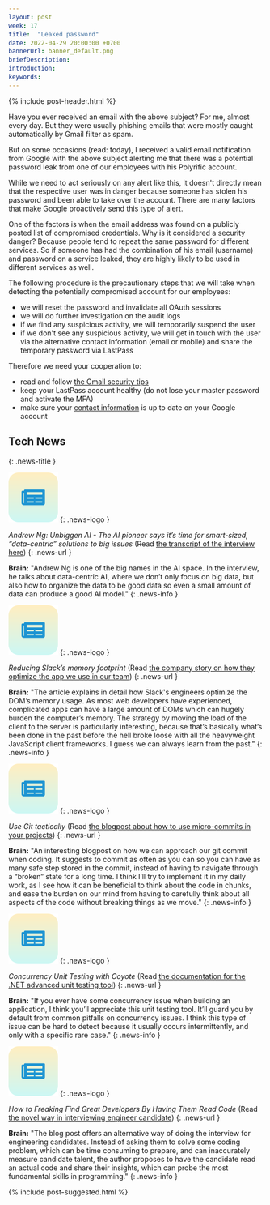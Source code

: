 ```yaml
---
layout: post
week: 17
title:  "Leaked password"
date: 2022-04-29 20:00:00 +0700
bannerUrl: banner_default.png
briefDescription: 
introduction:
keywords:
---
```


{% include post-header.html %}

Have you ever received an email with the above subject? For me, almost every day. But they were usually phishing emails that were mostly caught automatically by Gmail filter as spam.

But on some occasions (read: today), I received a valid email notification from Google with the above subject alerting me that there was a potential password leak from one of our employees with his Polyrific account.

While we need to act seriously on any alert like this, it doesn't directly mean that the respective user was in danger because someone has stolen his password and been able to take over the account. There are many factors that make Google proactively send this type of alert.

One of the factors is when the email address was found on a publicly posted list of compromised credentials. Why is it considered a security danger? Because people tend to repeat the same password for different services. So if someone has had the combination of his email (username) and password on a service leaked, they are highly likely to be used in different services as well.

The following procedure is the precautionary steps that we will take when detecting the potentially compromised account for our employees:

- we will reset the password and invalidate all OAuth sessions
- we will do further investigation on the audit logs
- if we find any suspicious activity, we will temporarily suspend the user
- if we don't see any suspicious activity, we will get in touch with the user via the alternative contact information (email or mobile) and share the temporary password via LastPass

Therefore we need your cooperation to:

- read and follow [the Gmail security tips](https://support.google.com/mail/answer/7036019)
- keep your LastPass account healthy (do not lose your master password and activate the MFA)
- make sure your [contact information](https://myaccount.google.com/personal-info) is up to date on your Google account

## Tech News
{: .news-title }

![memo](/assets/images/tech-news.svg)
{: .news-logo }

*Andrew Ng: Unbiggen AI - The AI pioneer says it’s time for smart-sized, “data-centric” solutions to big issues* (Read [the transcript of the interview here](https://spectrum.ieee.org/andrew-ng-data-centric-ai))
{: .news-url }

__Brain:__ "Andrew Ng is one of the big names in the AI space. In the interview, he talks about data-centric AI, where we don’t only focus on big data, but also how to organize the data to be good data so even a small amount of data can produce a good AI model."
{: .news-info }

![memo](/assets/images/tech-news.svg)
{: .news-logo }

*Reducing Slack’s memory footprint* (Read [the company story on how they optimize the app we use in our team](https://slack.engineering/reducing-slacks-memory-footprint/))
{: .news-url }

__Brain:__ "The article explains in detail how Slack's engineers optimize the DOM’s memory usage. As most web developers have experienced, complicated apps can have a large amount of DOMs which can hugely burden the computer’s memory. The strategy by moving the load of the client to the server is particularly interesting, because that’s basically what’s been done in the past before the hell broke loose with all the heavyweight JavaScript client frameworks. I guess we can  always learn from the past."
{: .news-info }

![memo](/assets/images/tech-news.svg)
{: .news-logo }

*Use Git tactically* (Read [the blogpost about how to use micro-commits in your projects](https://stackoverflow.blog/2022/04/06/use-git-tactically/))
{: .news-url }

__Brain:__ "An interesting blogpost on how we can approach our git commit when coding. It suggests to commit as often as you can so you can have as many safe step stored in the commit, instead of having to navigate through a “broken” state for a long time. I think I’ll try to implement it in my daily work, as I see how it can be beneficial to think about the code in chunks, and ease the burden on our mind from having to carefully think about all aspects of the code without breaking things as we move."
{: .news-info }

![memo](/assets/images/tech-news.svg)
{: .news-logo }

*Concurrency Unit Testing with Coyote* (Read [the documentation for the .NET advanced unit testing tool](https://microsoft.github.io/coyote/))
{: .news-url }

__Brain:__ "If you ever have some concurrency issue when building an application, I think you’ll appreciate this unit testing tool. It’ll guard you by default from common pitfalls on concurrency issues. I think this type of issue can be hard to detect because it usually occurs intermittently, and only with a specific rare case."
{: .news-info }

![memo](/assets/images/tech-news.svg)
{: .news-logo }

*How to Freaking Find Great Developers By Having Them Read Code* (Read [the novel way in interviewing engineer candidate](https://freakingrectangle.com/2022/04/15/how-to-freaking-hire-great-developers/))
{: .news-url }

__Brain:__ "The blog post offers an alternative way of doing the interview for engineering candidates. Instead of asking them to solve some coding problem, which can be time consuming to prepare, and can inaccurately measure candidate talent, the author proposes to have the candidate read an actual code and share their insights, which can probe the most fundamental skills in programming."
{: .news-info }

{% include post-suggested.html %}